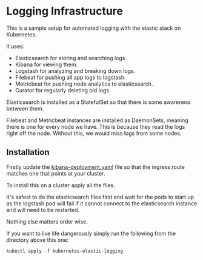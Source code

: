 # Logging Infrastructure

This is a sample setup for automated logging with the elastic stack on Kubernetes.

It uses:

* Elasticsearch for storing and searching logs.
* Kibana for viewing them.
* Logstash for analyzing and breaking down logs.
* Filebeat for pushing all app logs to logstash.
* Metricbeat for pushing node analytics to elasticsearch.
* Curator for regularly deleting old logs.

Elasticsearch is installed as a StatefulSet so that there is some
awareness between them.

Filebeat and Metricbeat instances are installed as DaemonSets,
meaning there is one for every node we have. This is because they
read the logs right off the node. Without this, we would miss logs
from some nodes.

## Installation

Firstly update the [kibana-deployment.yaml](./kibana-deployment.yaml) file so that the ingress
route matches one that points at your cluster.

To install this on a cluster apply all the files.

It's safest to do the elasticsearch files first and wait for the 
pods to start up as the logstash pod will fail if it cannot connect 
to the elasticsearch instance and will need to be restarted.

Nothing else matters order wise.

If you want to live life dangerously simply run the following from 
the directory above this one:

    kubectl apply -f kubernetes-elastic-logging
